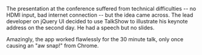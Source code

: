 The presentation at the conference suffered from technical difficulties -- no HDMI input, bad internet connection -- but the idea came across.  The lead developer on jQuery UI decided to use TalkShow to illustrate his keynote address on the second day.  He had a speech but no slides.  

Amazingly, the app worked flawlessly for the 30 minute talk, only once causing an "aw snap!" from Chrome.  